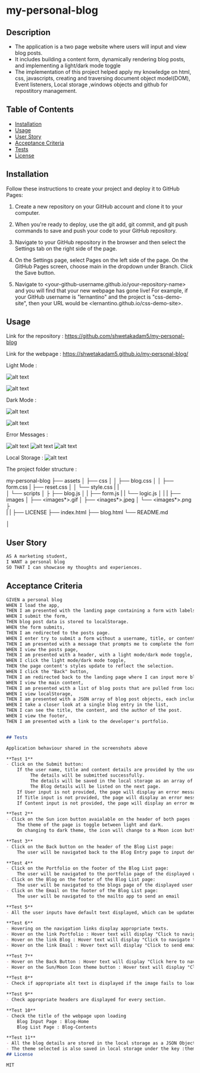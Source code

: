 # my-personal-blog

## Description

- The application is a two page website where users will input and view blog posts.
- It includes building a content form, dynamically rendering blog posts, and implementing a light/dark mode toggle
- The implementation of this project helped apply my knowledge on html, css, javascripts, creating and traversing document object model(DOM), Event listeners, Local storage ,windows objects and github for repostitory management.


## Table of Contents 

- [Installation](#installation)
- [Usage](#usage)
- [User Story](#user-story)
- [Acceptance Criteria](#acceptance-criteria)
- [Tests](#tests)
- [License](#license)


## Installation

Follow these instructions to create your project and deploy it to GitHub Pages:

1. Create a new repository on your GitHub account and clone it to your computer.

2. When you're ready to deploy, use the git add, git commit, and git push commands to save and push your code to your GitHub repository.

3. Navigate to your GitHub repository in the browser and then select the Settings tab on the right side of the page.

4. On the Settings page, select Pages on the left side of the page. On the GitHub Pages screen, choose main in the dropdown under Branch. Click the Save button.

5. Navigate to <your-github-username.github.io/your-repository-name> and you will find that your new webpage has gone live! For example, if your GitHub username is "lernantino" and the project is "css-demo-site", then your URL would be <lernantino.github.io/css-demo-site>.


## Usage

Link for the repository :
https://github.com/shwetakadam5/my-personal-blog

Link for the webpage :
https://shwetakadam5.github.io/my-personal-blog/

Light Mode :

![alt text](assets/images/my-blog-homepage-LightMode.jpeg)

![alt text](assets/images/my-blog-listofblogs-lightmode.jpeg)

Dark Mode :


![alt text](assets/images/my-blog-homepage-DarkMode.jpeg)

![alt text](assets/images/my-blog-listofblogs-darkmode.jpeg)


Error Messages :

![alt text](assets/images/my-blog-ErrorMessage1.jpeg)
![alt text](assets/images/my-blog-ErrorMessage2.jpeg)
![alt text](assets/images/my-blof-ErrorMessage3.jpeg)


Local Storage :
![alt text](assets/images/my-blog-Localstorage-blogentries.png)


The project folder structure :

my-personal-blog
├── assets
│   ├── css
│   │   ├── blog.css
│   │   ├── form.css
    |   ├── reset.css
│   │   └── style.css
|   |      
│   └── scripts
│   ├   ├── blog.js
│   |   ├── form.js
|   |   └── logic.js
│   | 
|   ├── images
│       ├── <images*>.gif
│       ├── <inages*>.jpeg
│       └── <images*>.png
├    
|
|
├── LICENSE
├── index.html
├── blog.html
└── README.md

│    

## User Story

```md
AS A marketing student,
I WANT a personal blog
SO THAT I can showcase my thoughts and experiences.
```


## Acceptance Criteria

```md
GIVEN a personal blog
WHEN I load the app,
THEN I am presented with the landing page containing a form with labels and inputs for username, blog title, and blog content.
WHEN I submit the form,
THEN blog post data is stored to localStorage.
WHEN the form submits,
THEN I am redirected to the posts page.
WHEN I enter try to submit a form without a username, title, or content,
THEN I am presented with a message that prompts me to complete the form.
WHEN I view the posts page,
THEN I am presented with a header, with a light mode/dark mode toggle, and a "Back" button.
WHEN I click the light mode/dark mode toggle,
THEN the page content's styles update to reflect the selection.
WHEN I click the "Back" button,
THEN I am redirected back to the landing page where I can input more blog entries.
WHEN I view the main content,
THEN I am presented with a list of blog posts that are pulled from localStorage.
WHEN I view localStorage,
THEN I am presented with a JSON array of blog post objects, each including the post author's username, title of the post, and post's content.
WHEN I take a closer look at a single blog entry in the list,
THEN I can see the title, the content, and the author of the post.
WHEN I view the footer,
THEN I am presented with a link to the developer's portfolio.


## Tests

Application behaviour shared in the screenshots above

**Test 1**
- Click on the Submit button:  
    If the user name, title and content details are provided by the user:
         The details will be submitted successfully.
         The details will be saved in the local storage as an array of JSON Objects.
         The Blog details will be listed on the next page.
    If User input is not provided, the page will display an error message: User cannot be blank
    If Title input is not provided, the page will display an error message: Title cannot be blank    
    If Content input is not provided, the page will display an error message: Content cannot be blank  

**Test 2**
- Click on the Sun icon button avaialable on the header of both pages :
    The theme of the page is toggle between light and dark.
    On changing to dark theme, the icon will change to a Moon icon button.

**Test 3**
- Click on the Back button on the header of the Blog List page:
    The user will be navigated back to the Blog Entry page to input details.

**Test 4**
- Click on the Portfolio on the footer of the Blog List page:
    The user will be navigated to the portfolio page of the displayed user name
- Click on the Blog on the footer of the Blog List page:
    The user will be navigated to the blogs page of the displayed user name
- Click on the Email on the footer of the Blog List page:
    The user will be navigated to the mailto app to send an email

**Test 5**
- All the user inputs have default text displayed, which can be updated by the user

**Test 6**
- Hovering on the navigation links display appropriate texts.
- Hover on the link Portfolio : Hover text will display "Click to navigate to the blogger's portfolio"
- Hover on the link Blog : Hover text will display "Click to navigate to the blogger's blog page"
- Hover on the link Email : Hover text will display "Click to send email to shwetakadam5@gmail.com"

**Test 7**
- Hover on the Back Button : Hover text will display "Click here to navigate Back to the blog input page"
- Hover on the Sun/Moon Icon theme button : Hover text will display "Click here to toggle between light/dark mode"

**Test 8**
- Check if appropriate alt text is displayed if the image fails to load for some reason.

**Test 9**
- Check appropriate headers are displayed for every section.

**Test 10**
- Check the title of the webpage upon loading
    Blog Input Page : Blog-Home
    Blog List Page : Blog-Contents

**Test 11**
- All the blog details are stored in the local storage as a JSON Object list under the key : blogEntries
- The theme selected is also saved in local storage under the key :theme
## License

MIT

